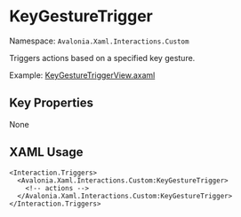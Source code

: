 # KeyGestureTrigger

Namespace: `Avalonia.Xaml.Interactions.Custom`

Triggers actions based on a specified key gesture.

Example: [KeyGestureTriggerView.axaml](samples/BehaviorsTestApplication/Views/Pages/KeyGestureTriggerView.axaml)

## Key Properties
None

## XAML Usage
```xaml
<Interaction.Triggers>
  <Avalonia.Xaml.Interactions.Custom:KeyGestureTrigger>
    <!-- actions -->
  </Avalonia.Xaml.Interactions.Custom:KeyGestureTrigger>
</Interaction.Triggers>
```

